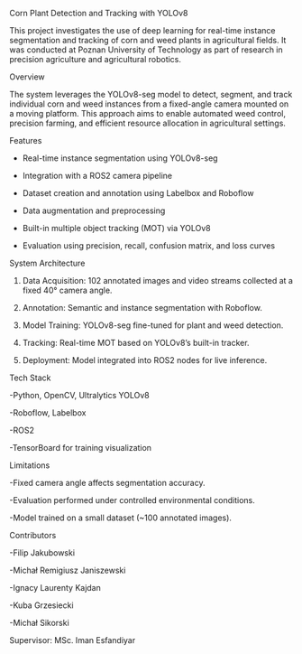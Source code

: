 Corn Plant Detection and Tracking with YOLOv8

This project investigates the use of deep learning for real-time instance segmentation and tracking of corn and weed plants in agricultural fields. It was conducted at Poznan University of Technology as part of research in precision agriculture and agricultural robotics.

Overview

The system leverages the YOLOv8-seg model to detect, segment, and track individual corn and weed instances from a fixed-angle camera mounted on a moving platform. This approach aims to enable automated weed control, precision farming, and efficient resource allocation in agricultural settings.

Features

- Real-time instance segmentation using YOLOv8-seg

- Integration with a ROS2 camera pipeline

- Dataset creation and annotation using Labelbox and Roboflow

- Data augmentation and preprocessing

- Built-in multiple object tracking (MOT) via YOLOv8

- Evaluation using precision, recall, confusion matrix, and loss curves

System Architecture

1. Data Acquisition: 102 annotated images and video streams collected at a fixed 40° camera angle.

2. Annotation: Semantic and instance segmentation with Roboflow.

3. Model Training: YOLOv8-seg fine-tuned for plant and weed detection.

4. Tracking: Real-time MOT based on YOLOv8’s built-in tracker.

5. Deployment: Model integrated into ROS2 nodes for live inference.

Tech Stack

-Python, OpenCV, Ultralytics YOLOv8

-Roboflow, Labelbox

-ROS2

-TensorBoard for training visualization

Limitations

-Fixed camera angle affects segmentation accuracy.

-Evaluation performed under controlled environmental conditions.

-Model trained on a small dataset (~100 annotated images).



Contributors

-Filip Jakubowski

-Michał Remigiusz Janiszewski

-Ignacy Laurenty Kajdan

-Kuba Grzesiecki

-Michał Sikorski

Supervisor: MSc. Iman Esfandiyar
